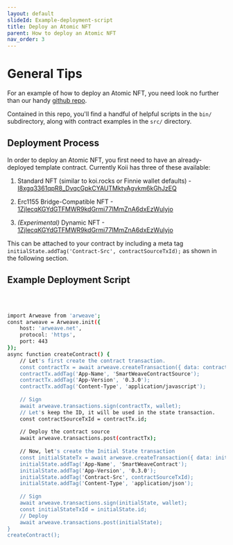 ```yaml
---
layout: default
slideId: Example-deployment-script
title: Deploy an Atomic NFT
parent: How to deploy an Atomic NFT
nav_order: 3
---
```


# General Tips
For an example of how to deploy an Atomic NFT, you need look no further than our handy [github repo](https://github.com/atomic-nfts/standard).

Contained in this repo, you'll find a handful of helpful scripts in the `bin/` subdirectory, along with contract examples in the `src/` directory. 

## Deployment Process
In order to deploy an Atomic NFT, you first need to have an already-deployed template contract. Currently Koii has three of these available:

1. Standard NFT (similar to koi.rocks or Finnie wallet defaults) - [I8xgq3361qpR8_DvqcGpkCYAUTMktyAgvkm6kGhJzEQ](https://viewblock.io/arweave/tx/I8xgq3361qpR8_DvqcGpkCYAUTMktyAgvkm6kGhJzEQ)

2. Erc1155 Bridge-Compatible NFT - [1ZjIecqKGYdGTFMWR9kdGrmi77lMmZnA6dxEzWulyjo](https://viewblock.io/arweave/tx/1ZjIecqKGYdGTFMWR9kdGrmi77lMmZnA6dxEzWulyjo)

3. *(Experimental)* Dynamic NFT - [1ZjIecqKGYdGTFMWR9kdGrmi77lMmZnA6dxEzWulyjo](https://viewblock.io/arweave/tx/1ZjIecqKGYdGTFMWR9kdGrmi77lMmZnA6dxEzWulyjo)

This can be attached to your contract by including a meta tag `initialState.addTag('Contract-Src', contractSourceTxId);` as shown in the following section.

## Example Deployment Script
<br>

```bash

import Arweave from 'arweave';
const arweave = Arweave.init({
    host: 'arweave.net',
    protocol: 'https',
    port: 443
});
async function createContract() {
    // Let's first create the contract transaction.
    const contractTx = await arweave.createTransaction({ data: contractSource }, wallet);
    contractTx.addTag('App-Name', 'SmartWeaveContractSource');
    contractTx.addTag('App-Version', '0.3.0');
    contractTx.addTag('Content-Type', 'application/javascript');
    
    // Sign
    await arweave.transactions.sign(contractTx, wallet);
    // Let's keep the ID, it will be used in the state transaction.
    const contractSourceTxId = contractTx.id;
    
    // Deploy the contract source
    await arweave.transactions.post(contractTx);
    
    // Now, let's create the Initial State transaction
    const initialStateTx = await arweave.createTransaction({ data: initialState }, wallet);
    initialState.addTag('App-Name', 'SmartWeaveContract');
    initialState.addTag('App-Version', '0.3.0');
    initialState.addTag('Contract-Src', contractSourceTxId);
    initialState.addTag('Content-Type', 'application/json');
    
    // Sign
    await arweave.transactions.sign(initialState, wallet);
    const initialStateTxId = initialState.id;
    // Deploy
    await arweave.transactions.post(initialState);
}
createContract();

```